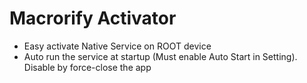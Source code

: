 # Macrorify Activator
- Easy activate Native Service on ROOT device
- Auto run the service at startup (Must enable Auto Start in Setting). Disable by force-close the app
